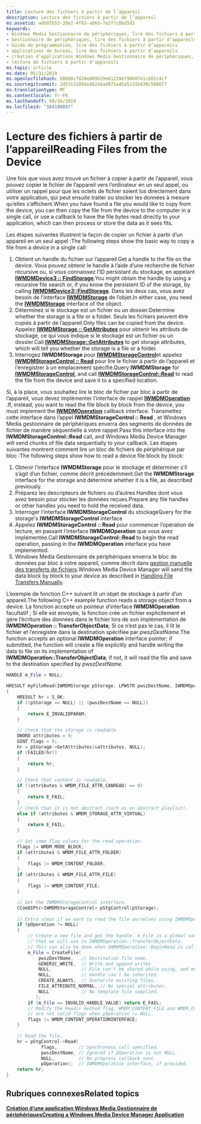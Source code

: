 ```yaml
---
title: Lecture des fichiers à partir de l’appareil
description: Lecture des fichiers à partir de l’appareil
ms.assetid: adb87b53-39e2-4f83-ab6d-7e2f7c0bd5d3
keywords:
- Windows Media Gestionnaire de périphériques, lire des fichiers à partir d’appareils
- Gestionnaire de périphériques, lire des fichiers à partir d’appareils
- Guide de programmation, lire des fichiers à partir d’appareils
- applications de bureau, lire des fichiers à partir d’appareils
- création d’applications Windows Media Gestionnaire de périphériques, lecture de fichiers à partir d’appareils
- lecture de fichiers à partir d’appareils
ms.topic: article
ms.date: 05/31/2018
ms.openlocfilehash: b0b80cf820e889b29e612206f90b07e1cb02c4c7
ms.sourcegitcommit: 2d531328b6ed82d4ad971a45a5131b430c5866f7
ms.translationtype: MT
ms.contentlocale: fr-FR
ms.lasthandoff: 09/16/2019
ms.locfileid: "104190897"
---
```

# <a name="reading-files-from-the-device"></a><span data-ttu-id="6b452-109">Lecture des fichiers à partir de l’appareil</span><span class="sxs-lookup"><span data-stu-id="6b452-109">Reading Files from the Device</span></span>

<span data-ttu-id="6b452-110">Une fois que vous avez trouvé un fichier à copier à partir de l’appareil, vous pouvez copier le fichier de l’appareil vers l’ordinateur en un seul appel, ou utiliser un rappel pour que les octets de fichier soient lus directement dans votre application, qui peut ensuite traiter ou stocker les données à mesure qu’elles s’affichent.</span><span class="sxs-lookup"><span data-stu-id="6b452-110">When you have found a file you would like to copy from the device, you can then copy the file from the device to the computer in a single call, or use a callback to have the file bytes read directly to your application, which can then process or store the data as it sees fits.</span></span>

<span data-ttu-id="6b452-111">Les étapes suivantes illustrent la façon de copier un fichier à partir d’un appareil en un seul appel :</span><span class="sxs-lookup"><span data-stu-id="6b452-111">The following steps show the basic way to copy a file from a device in a single call:</span></span>

1.  <span data-ttu-id="6b452-112">Obtient un handle du fichier sur l’appareil.</span><span class="sxs-lookup"><span data-stu-id="6b452-112">Get a handle to the file on the device.</span></span> <span data-ttu-id="6b452-113">Vous pouvez obtenir le handle à l’aide d’une recherche de fichier récursive ou, si vous connaissez l’ID persistant du stockage, en appelant [**IWMDMDevice3 :: FindStorage**](/windows/desktop/api/mswmdm/nf-mswmdm-iwmdmdevice3-findstorage).</span><span class="sxs-lookup"><span data-stu-id="6b452-113">You might obtain the handle by using a recursive file search or, if you know the persistent ID of the storage, by calling [**IWMDMDevice3::FindStorage**](/windows/desktop/api/mswmdm/nf-mswmdm-iwmdmdevice3-findstorage).</span></span> <span data-ttu-id="6b452-114">Dans les deux cas, vous avez besoin de l’interface [**IWMDMStorage**](/windows/desktop/api/mswmdm/nn-mswmdm-iwmdmstorage) de l’objet.</span><span class="sxs-lookup"><span data-stu-id="6b452-114">In either case, you need the [**IWMDMStorage**](/windows/desktop/api/mswmdm/nn-mswmdm-iwmdmstorage) interface of the object.</span></span>
2.  <span data-ttu-id="6b452-115">Déterminez si le stockage est un fichier ou un dossier.</span><span class="sxs-lookup"><span data-stu-id="6b452-115">Determine whether the storage is a file or a folder.</span></span> <span data-ttu-id="6b452-116">Seuls les fichiers peuvent être copiés à partir de l’appareil.</span><span class="sxs-lookup"><span data-stu-id="6b452-116">Only files can be copied from the device.</span></span> <span data-ttu-id="6b452-117">Appelez [**IWMDMStorage :: GetAttributes**](/windows/desktop/api/mswmdm/nf-mswmdm-iwmdmstorage-getattributes) pour obtenir les attributs de stockage, ce qui vous indique si le stockage est un fichier ou un dossier.</span><span class="sxs-lookup"><span data-stu-id="6b452-117">Call [**IWMDMStorage::GetAttributes**](/windows/desktop/api/mswmdm/nf-mswmdm-iwmdmstorage-getattributes) to get storage attributes, which will tell you whether the storage is a file or a folder.</span></span>
3.  <span data-ttu-id="6b452-118">Interrogez **IWMDMStorage** pour [**IWMDMStorageControl**](/windows/desktop/api/mswmdm/nn-mswmdm-iwmdmstoragecontrol)et appelez [**IWMDMStorageControl :: Read**](/windows/desktop/api/mswmdm/nf-mswmdm-iwmdmstoragecontrol-read) pour lire le fichier à partir de l’appareil et l’enregistrer à un emplacement spécifié.</span><span class="sxs-lookup"><span data-stu-id="6b452-118">Query **IWMDMStorage** for [**IWMDMStorageControl**](/windows/desktop/api/mswmdm/nn-mswmdm-iwmdmstoragecontrol), and call [**IWMDMStorageControl::Read**](/windows/desktop/api/mswmdm/nf-mswmdm-iwmdmstoragecontrol-read) to read the file from the device and save it to a specified location.</span></span>

<span data-ttu-id="6b452-119">Si, à la place, vous souhaitez lire le bloc de fichier par bloc à partir de l’appareil, vous devez implémenter l’interface de rappel [**IWMDMOperation**](/windows/desktop/api/mswmdm/nn-mswmdm-iwmdmoperation) .</span><span class="sxs-lookup"><span data-stu-id="6b452-119">If, instead, you want to read the file block by block from the device, you must implement the [**IWMDMOperation**](/windows/desktop/api/mswmdm/nn-mswmdm-iwmdmoperation) callback interface.</span></span> <span data-ttu-id="6b452-120">Transmettez cette interface dans l’appel **IWMDMStorageControl :: Read** , et Windows Media gestionnaire de périphériques enverra des segments de données de fichier de manière séquentielle à votre rappel.</span><span class="sxs-lookup"><span data-stu-id="6b452-120">Pass this interface into the **IWMDMStorageControl::Read** call, and Windows Media Device Manager will send chunks of file data sequentially to your callback.</span></span> <span data-ttu-id="6b452-121">Les étapes suivantes montrent comment lire un bloc de fichiers de périphérique par bloc :</span><span class="sxs-lookup"><span data-stu-id="6b452-121">The following steps show how to read a device file block by block:</span></span>

1.  <span data-ttu-id="6b452-122">Obtenir l’interface **IWMDMStorage** pour le stockage et déterminer s’il s’agit d’un fichier, comme décrit précédemment.</span><span class="sxs-lookup"><span data-stu-id="6b452-122">Get the **IWMDMStorage** interface for the storage and determine whether it is a file, as described previously.</span></span>
2.  <span data-ttu-id="6b452-123">Préparez les descripteurs de fichiers ou d’autres Handles dont vous avez besoin pour stocker les données reçues.</span><span class="sxs-lookup"><span data-stu-id="6b452-123">Prepare any file handles or other handles you need to hold the received data.</span></span>
3.  <span data-ttu-id="6b452-124">Interroger l’interface **IWMDMStorageControl** du stockage</span><span class="sxs-lookup"><span data-stu-id="6b452-124">Query for the storage's **IWMDMStorageControl** interface</span></span>
4.  <span data-ttu-id="6b452-125">Appelez **IWMDMStorageControl :: Read** pour commencer l’opération de lecture, en passant l’interface **IWMDMOperation** que vous avez implémentée.</span><span class="sxs-lookup"><span data-stu-id="6b452-125">Call **IWMDMStorageControl::Read** to begin the read operation, passing in the **IWMDMOperation** interface you have implemented.</span></span>
5.  <span data-ttu-id="6b452-126">Windows Media Gestionnaire de périphériques enverra le bloc de données par bloc à votre appareil, comme décrit dans [gestion manuelle des transferts de fichiers](handling-file-transfers-manually.md).</span><span class="sxs-lookup"><span data-stu-id="6b452-126">Windows Media Device Manager will send the data block by block to your device as described in [Handling File Transfers Manually](handling-file-transfers-manually.md).</span></span>

<span data-ttu-id="6b452-127">L’exemple de fonction C++ suivant lit un objet de stockage à partir d’un appareil.</span><span class="sxs-lookup"><span data-stu-id="6b452-127">The following C++ example function reads a storage object from a device.</span></span> <span data-ttu-id="6b452-128">La fonction accepte un pointeur d’interface **IWMDMOperation** facultatif ; Si elle est envoyée, la fonction crée un fichier explicitement et gère l’écriture des données dans le fichier lors de son implémentation de **IWMDMOperation :: TransferObjectData**; Si ce n’est pas le cas, il lit le fichier et l’enregistre dans la destination spécifiée par *pwszDestName*.</span><span class="sxs-lookup"><span data-stu-id="6b452-128">The function accepts an optional **IWMDMOperation** interface pointer; if submitted, the function will create a file explicitly and handle writing the data to file on its implementation of **IWMDMOperation::TransferObjectData**; if not, it will read the file and save to the destination specified by *pwszDestName*.</span></span>


```C++
HANDLE m_File = NULL;

HRESULT myFileRead(IWMDMStorage pStorage, LPWSTR pwszDestName, IWMDMOperation* pOperation)
{
    HRESULT hr = S_OK;
    if ((pStorage == NULL) || (pwszDestName == NULL)) 
    {
        return E_INVALIDPARAM;
    }

    // Check that the storage is readable.
    DWORD attributes = 0;
    UINT flags = 0;
    hr = pStorage->GetAttributes(&attributes, NULL); 
    if (FAILED(hr))
    {
        return hr;
    }

    // Check that content is readable.
    if ((attributes & WMDM_FILE_ATTR_CANREAD) == 0)
    {
        return E_FAIL;
    }
    // Check that it is not abstract (such as an abstract playlist).
    else if (attributes & WMDM_STORAGE_ATTR_VIRTUAL)
    {
        return E_FAIL;
    }

    // Set some flag values for the read operation.
    flags |= WMDM_MODE_BLOCK;
    if (attributes & WMDM_FILE_ATTR_FOLDER)
    {
        flags |= WMDM_CONTENT_FOLDER;
    }
    if (attributes & WMDM_FILE_ATTR_FILE)
    {
        flags |= WMDM_CONTENT_FILE;
    }

    // Get the IWMDMStorageControl interface.
    CComQIPtr<IWMDMStorageControl> pStgControl(pStorage);
    
    // Extra steps if we want to read the file ourselves using IWMDMOperation3.
    if (pOperation != NULL)
    {
        // Create a new file and get the handle. m_File is a global variable
        // that we will use in IWMDMOperation::TransferObjectData.
        // This can also be done when IWMDMOperation::BeginRead is called.
        m_File = CreateFile(
            pwszDestName,   // Destination file name.
            GENERIC_WRITE,  // Write and append writes
            NULL,           // File can't be shared while using, and must be closed.
            NULL,           // Handle can't be inherited.
            CREATE_ALWAYS,  // Overwrite existing files.
            FILE_ATTRIBUTE_NORMAL, // No special attributes.
            NULL            // No template file supplied.
           );
        if (m_File == INVALID_HANDLE_VALUE) return E_FAIL;
        // Modify the Read() method flag. WMDM_CONTENT_FILE and WMDM_CONTENT_FOLDER 
        // are not valid flags when pOperation != NULL.
        flags |= WMDM_CONTENT_OPERATIONINTERFACE;
    }

    // Read the file.
    hr = pStgControl->Read(
             flags,        // Synchronous call specified.
             pwszDestName, // Ignored if pOperation is not NULL.
             NULL,         // No progress callback sent.
             pOperation);  // IWMDMOperation interface, if provided.
    return hr;
}
```



## <a name="related-topics"></a><span data-ttu-id="6b452-129">Rubriques connexes</span><span class="sxs-lookup"><span data-stu-id="6b452-129">Related topics</span></span>

<dl> <dt>

[<span data-ttu-id="6b452-130">**Création d’une application Windows Media Gestionnaire de périphériques**</span><span class="sxs-lookup"><span data-stu-id="6b452-130">**Creating a Windows Media Device Manager Application**</span></span>](creating-a-windows-media-device-manager-application.md)
</dt> </dl>

 

 




